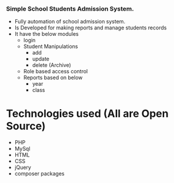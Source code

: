 ### Simple School Students Admission System.

- Fully automation of school admission system.
- Is Developed for making reports and manage students records
- It have the below modules
  +	login
  +	Student Manipulations
  	+ add
  	+ update
  	+ delete (Archive)
  + Role based access control
  + Reports based on below
  	+ year
  	+ class
    
# Technologies used (All are Open Source)
  + PHP
  + MySql
  + HTML
  + CSS
  + jQuery
  + composer packages
